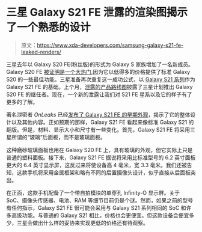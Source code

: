 # 三星 Galaxy S21 FE 泄露的渲染图揭示了一个熟悉的设计

> 原文：<https://www.xda-developers.com/samsung-galaxy-s21-fe-leaked-renders/>

三星去年以 Galaxy S20 FE(粉丝版)的形式为 Galaxy S 家族增加了一名新成员。Galaxy S20 FE [被证明是一个大热门](https://www.xda-developers.com/samsung-galaxy-s20-fe-review/),因为它以低得多的价格提供了标准 Galaxy S20 的一些最佳功能。三星准备再次重复这一成功公式，以 [Galaxy S21 系列](https://www.xda-developers.com/samsung-galaxy-s21/)作为 Galaxy S21 FE 的基础。上个月，[泄露的产品路线图](https://www.xda-developers.com/samsung-next-unpacked-galaxy-s21-fe-leaked-product-roadmap/)披露了三星计划推出 Galaxy S20 FE 的继任者。现在，一个新的泄露让我们对 S21 FE 星系以及它的样子有了更多的了解。

著名泄密者 *OnLeaks* 已经[发布了 Galaxy S21 FE 的早期外观](https://www.voice.com/post/@onleaks/exclusive-first-look-at-the-samsung-galaxy-s21-fe-1618092108-1463111506)，揭示了它的整体设计以及其他内容。正如预期的那样，Galaxy S21 FE 看起来像标准 Galaxy S21 的翻版。但是，材料、显示大小和尺寸有一些变化。首先，Galaxy S21 FE 将采用三星所谓的“玻璃”后面板，而不是玻璃面板。

这种磨砂玻璃面板也用在 Galaxy S20 FE 上，具有玻璃的外观，但它实际上只是普通的塑料面板。接下来，Galaxy S21 FE 据说将采用比标准型号的 6.2 英寸面板更大的 6.4 英寸显示屏，这反过来将使设备高 4 毫米，宽 3.3 毫米。我们还被告知，这款手机将采用金属框架和略有不同的后置摄像头设计，似乎直接从后面板突出。

在正面，这款手机配备了一个带自拍模块的单穿孔 Infinity-O 显示屏。关于 SoC、摄像头传感器、电池、RAM 等细节目前仍是个谜。然而，如果之前的型号有任何指示，Galaxy S21 FE 很可能会采用与 Galaxy S21 系列相同的 SoC 和许多高级功能。与普通的 Galaxy S21 相比，价格也会更便宜。但这款设备会便宜多少，三星会做出什么样的妥协来实现更低的价格还有待观察。